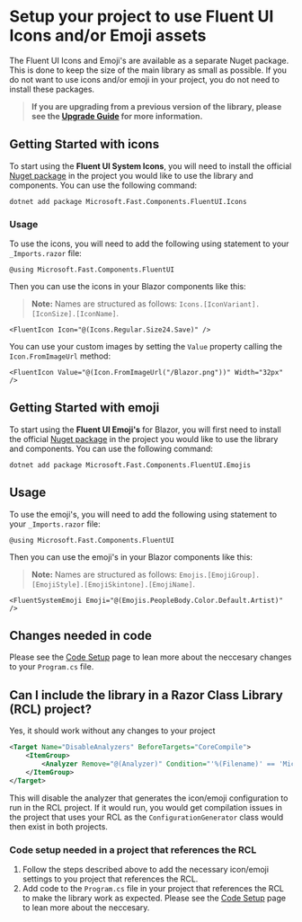 # Setup your project to use Fluent UI Icons and/or Emoji assets

The Fluent UI Icons and Emoji's are available as a separate Nuget package. This is done to keep the size of the main library as small as possible.
If you do not want to use icons and/or emoji in your project, you do not need to install these packages.

>**If you are upgrading from a previous version of the library, please see the [Upgrade Guide](https://www.fluentui-blazor.net/UpgradeGuide) for more information.**

## Getting Started with icons

To start using the **Fluent UI System Icons**, you will need 
to install the official [Nuget package](https://www.nuget.org/packages/Microsoft.Fast.Components.FluentUI.Icons/)
in the project you would like to use the library and components. You can use the following command:

```shell
dotnet add package Microsoft.Fast.Components.FluentUI.Icons
```

### Usage

To use the icons, you will need to add the following using statement to your `_Imports.razor` file:

```razor
@using Microsoft.Fast.Components.FluentUI
```

Then you can use the icons in your Blazor components like this:

> **Note:** Names are structured as follows: `Icons.[IconVariant].[IconSize].[IconName]`.

```razor
<FluentIcon Icon="@(Icons.Regular.Size24.Save)" />
```

You can use your custom images by setting the `Value` property calling the `Icon.FromImageUrl` method:

```razor
<FluentIcon Value="@(Icon.FromImageUrl("/Blazor.png"))" Width="32px" />
```

## Getting Started with emoji

To start using the **Fluent UI Emoji's** for Blazor, you will first need 
to install the official [Nuget package](https://www.nuget.org/packages/Microsoft.Fast.Components.FluentUI.Emojis/)
in the project you would like to use the library and components. You can use the following command:

```shell
dotnet add package Microsoft.Fast.Components.FluentUI.Emojis
```

## Usage

To use the emoji's, you will need to add the following using statement to your `_Imports.razor` file:

```razor
@using Microsoft.Fast.Components.FluentUI
```

Then you can use the emoji's in your Blazor components like this:

> **Note:** Names are structured as follows: `Emojis.[EmojiGroup].[EmojiStyle].[EmojiSkintone].[EmojiName]`.

```razor
<FluentSystemEmoji Emoji="@(Emojis.PeopleBody.Color.Default.Artist)" />
```


## Changes needed in code 

Please see the [Code Setup](https://www.fluentui-blazor.net/CodeSetup) page to lean more about the neccesary changes to your `Program.cs` file.

## Can I include the library in a Razor Class Library (RCL) project?
Yes, it should work without any changes to your project

```xml
<Target Name="DisableAnalyzers" BeforeTargets="CoreCompile">
	<ItemGroup>
		<Analyzer Remove="@(Analyzer)" Condition="'%(Filename)' == 'Microsoft.Fast.Components.FluentUI.Configuration'" />
	</ItemGroup>
</Target>
```

This will disable the analyzer that generates the icon/emoji configuration to run in the RCL project. If it would run, you would get compilation 
issues in the project that uses your RCL as the `ConfigurationGenerator` class would then exist in both projects. 

### Code setup needed in a project that references the RCL
1. Follow the steps described above to add the necessary icon/emoji settings to you project that references the RCL.
2. Add code to the `Program.cs` file in your project that references the RCL to make the library work as expected. Please see the [Code Setup](https://www.fluentui-blazor.net/CodeSetup) 
page to lean more about the neccesary.